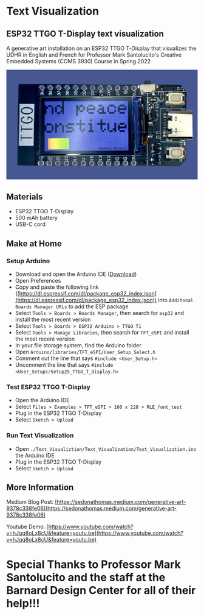 # Text Visualization
## ESP32 TTGO T-Display text visualization

A generative art installation on an  ESP32 TTGO T-Display that visualizes the UDHR in English and French for Professor Mark Santolucito's Creative Embedded Systems (COMS 3930) Course in Spring 2022

[![ESP32 TTGO T-Display with the UDHR in English and French with a pride flag](./Images/TTGO_Text_Visualization_3.jpg)](https://www.youtube.com/watch?v=hJqq8oLx8cU&feature=youtu.be)

## Materials

 - ESP32 TTGO T-Display
 - 500 mAh battery
 - USB-C cord

## Make at Home

### Setup Arduino

- Download and open the Arduino IDE ([Download](https://www.arduino.cc/en/software))
- Open Preferences 
- Copy and paste the following link ([https://dl.espressif.com/dl/package_esp32_index.json](https://dl.espressif.com/dl/package_esp32_index.json)) into `Additonal Boards Manager URLs` to add the ESP package
- Select `Tools > Boards > Boards Manager`, then search for `esp32` and install the most recent version
- Select `Tools > Boards > ESP32 Arduino > TTGO T1`
- Select `Tools > Manage Libraries`, then search for `TFT_eSPI` and install the most recent version
- In your file storage system, find the Arduino folder
- Open `Arduino/libraries/TFT_eSPI/User_Setup_Select.h`
- Comment out the line that says `#include <User_Setup.h>`
- Uncomment the line that says `#include <User_Setups/Setup25_TTGO_T_Display.h>`

### Test ESP32 TTGO T-Display

- Open the Arduino IDE
- Select `Files > Examples > TFT_eSPI > 160 x 128 > RLE_font_test`
- Plug in the ESP32 TTGO T-Display
- Select `Sketch > Upload`

### Run Text Visualization

- Open `./Text_Visualiztion/Text_Visualization/Text_Visualization.ino` the Arduino IDE
- Plug in the ESP32 TTGO T-Display
- Select `Sketch > Upload`

## More Information

Medium Blog Post: [https://sedonathomas.medium.com/generative-art-9378c338fe06](https://sedonathomas.medium.com/generative-art-9378c338fe06)

Youtube Demo: [https://www.youtube.com/watch?v=hJqq8oLx8cU&feature=youtu.be](https://www.youtube.com/watch?v=hJqq8oLx8cU&feature=youtu.be)

# Special Thanks to Professor Mark Santolucito and the staff at the Barnard Design Center for all of their help!!!
